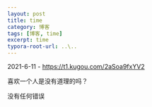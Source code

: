 ```yaml
---
layout: post
title: time
category: 博客
tags: [博客, time]
excerpt: time
typora-root-url: ..\..
---
```





2021-6-11 - https://t1.kugou.com/2aSoa9fxYV2

喜欢一个人是没有道理的吗？ 

没有任何错误